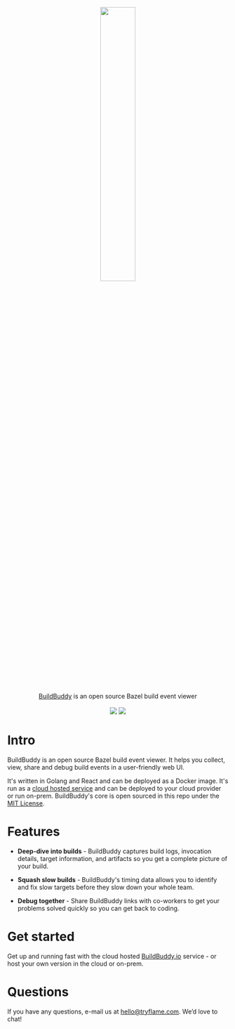 <p align="center">
  <img width="40%" src="https://buildbuddy.io/images/header.png"><br/>
  <a href="https://buildbuddy.io">BuildBuddy</a> is an open source Bazel build event viewer<br/><br/>
  <img src="https://img.shields.io/badge/License-MIT-green.svg" />
  <img src="https://img.shields.io/github/workflow/status/tryflame/buildbuddy/CI" />
</p>

# Intro
BuildBuddy is an open source Bazel build event viewer. It helps you collect, view, share and debug build events in a user-friendly web UI.

It's written in Golang and React and can be deployed as a Docker image. It's run as a [cloud hosted service](https://buildbuddy.io) and can be deployed to your cloud provider or run on-prem. BuildBuddy's core is open sourced in this repo under the [MIT License](https://github.com/tryflame/buildbuddy/blob/master/LICENSE).

# Features

* **Deep-dive into builds** - BuildBuddy captures build logs, invocation details, target information, and artifacts so you get a complete picture of your build.

* **Squash slow builds** - BuildBuddy's timing data allows you to identify and fix slow targets before they slow down your whole team.

* **Debug together** - Share BuildBuddy links with co-workers to get your problems solved quickly so you can get back to coding.

# Get started
Get up and running fast with the cloud hosted [BuildBuddy.io](https://buildbuddy.io) service - or host your own version in the cloud or on-prem.

# Questions
If you have any questions, e-mail us at hello@tryflame.com. We’d love to chat!
